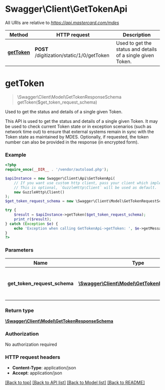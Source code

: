 # Swagger\Client\GetTokenApi

All URIs are relative to *https://api.mastercard.com/mdes*

Method | HTTP request | Description
------------- | ------------- | -------------
[**getToken**](GetTokenApi.md#getToken) | **POST** /digitization/static/1/0/getToken | Used to get the status and details of a single given Token.


# **getToken**
> \Swagger\Client\Model\GetTokenResponseSchema getToken($get_token_request_schema)

Used to get the status and details of a single given Token.

This API is used to get the status and details of a single given Token. It may be used to check current Token state or in exception scenarios (such as network time out) to ensure that external systems remain in sync with the Token state as maintained by MDES. Optionally, if requested, the token number can also be provided in the response (in encrypted form).

### Example
```php
<?php
require_once(__DIR__ . '/vendor/autoload.php');

$apiInstance = new Swagger\Client\Api\GetTokenApi(
    // If you want use custom http client, pass your client which implements `GuzzleHttp\ClientInterface`.
    // This is optional, `GuzzleHttp\Client` will be used as default.
    new GuzzleHttp\Client()
);
$get_token_request_schema = new \Swagger\Client\Model\GetTokenRequestSchema(); // \Swagger\Client\Model\GetTokenRequestSchema | Contains the details of the request message.

try {
    $result = $apiInstance->getToken($get_token_request_schema);
    print_r($result);
} catch (Exception $e) {
    echo 'Exception when calling GetTokenApi->getToken: ', $e->getMessage(), PHP_EOL;
}
?>
```

### Parameters

Name | Type | Description  | Notes
------------- | ------------- | ------------- | -------------
 **get_token_request_schema** | [**\Swagger\Client\Model\GetTokenRequestSchema**](../Model/GetTokenRequestSchema.md)| Contains the details of the request message. | [optional]

### Return type

[**\Swagger\Client\Model\GetTokenResponseSchema**](../Model/GetTokenResponseSchema.md)

### Authorization

No authorization required

### HTTP request headers

 - **Content-Type**: application/json
 - **Accept**: application/json

[[Back to top]](#) [[Back to API list]](../../README.md#documentation-for-api-endpoints) [[Back to Model list]](../../README.md#documentation-for-models) [[Back to README]](../../README.md)

